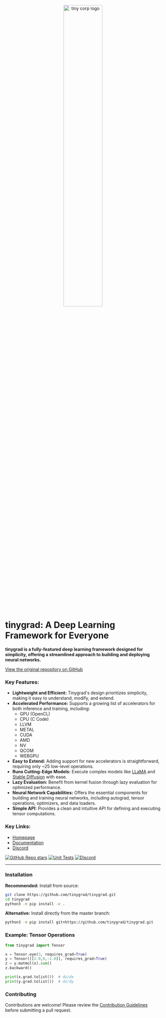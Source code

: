 <div align="center">

<picture>
  <source media="(prefers-color-scheme: light)" srcset="/docs/logo_tiny_light.svg">
  <img alt="tiny corp logo" src="/docs/logo_tiny_dark.svg" width="50%" height="50%">
</picture>

</div>

# tinygrad: A Deep Learning Framework for Everyone

**tinygrad is a fully-featured deep learning framework designed for simplicity, offering a streamlined approach to building and deploying neural networks.**  

[View the original repository on GitHub](https://github.com/tinygrad/tinygrad)

### Key Features:

*   **Lightweight and Efficient:** Tinygrad's design prioritizes simplicity, making it easy to understand, modify, and extend.
*   **Accelerated Performance:**  Supports a growing list of accelerators for both inference and training, including:
    *   GPU (OpenCL)
    *   CPU (C Code)
    *   LLVM
    *   METAL
    *   CUDA
    *   AMD
    *   NV
    *   QCOM
    *   WEBGPU
*   **Easy to Extend:**  Adding support for new accelerators is straightforward, requiring only ~25 low-level operations.
*   **Runs Cutting-Edge Models:** Execute complex models like [LLaMA](/docs/showcase.md#llama) and [Stable Diffusion](/docs/showcase.md#stable-diffusion) with ease.
*   **Lazy Evaluation:**  Benefit from kernel fusion through lazy evaluation for optimized performance.
*   **Neural Network Capabilities:**  Offers the essential components for building and training neural networks, including autograd, tensor operations, optimizers, and data loaders.
*   **Simple API:**  Provides a clean and intuitive API for defining and executing tensor computations.

### Key Links:

*   [Homepage](https://github.com/tinygrad/tinygrad)
*   [Documentation](https://docs.tinygrad.org/)
*   [Discord](https://discord.gg/ZjZadyC7PK)

[![GitHub Repo stars](https://img.shields.io/github/stars/tinygrad/tinygrad)](https://github.com/tinygrad/tinygrad/stargazers)
[![Unit Tests](https://github.com/tinygrad/tinygrad/actions/workflows/test.yml/badge.svg)](https://github.com/tinygrad/tinygrad/actions/workflows/test.yml)
[![Discord](https://img.shields.io/discord/1068976834382925865)](https://discord.gg/ZjZadyC7PK)

---

### Installation

**Recommended:** Install from source:

```bash
git clone https://github.com/tinygrad/tinygrad.git
cd tinygrad
python3 -m pip install -e .
```

**Alternative:** Install directly from the master branch:

```bash
python3 -m pip install git+https://github.com/tinygrad/tinygrad.git
```

### Example: Tensor Operations

```python
from tinygrad import Tensor

x = Tensor.eye(3, requires_grad=True)
y = Tensor([[2.0,0,-2.0]], requires_grad=True)
z = y.matmul(x).sum()
z.backward()

print(x.grad.tolist())  # dz/dx
print(y.grad.tolist())  # dz/dy
```

### Contributing

Contributions are welcome!  Please review the [Contribution Guidelines](https://github.com/tinygrad/tinygrad#contributing) before submitting a pull request.